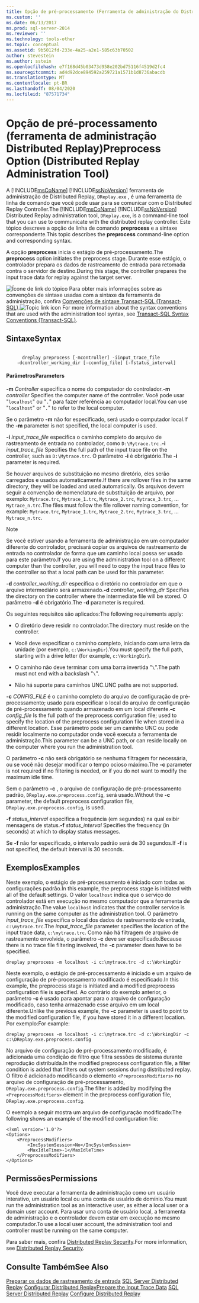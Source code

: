 ```yaml
---
title: Opção de pré-processamento (Ferramenta de administração do Distributed Replay) | Microsoft Docs
ms.custom: ''
ms.date: 06/13/2017
ms.prod: sql-server-2014
ms.reviewer: ''
ms.technology: tools-other
ms.topic: conceptual
ms.assetid: 9b5012fd-233e-4a25-a2e1-585c63b70502
author: stevestein
ms.author: sstein
ms.openlocfilehash: e7f168d45b03473d958e202bd75116f4519d2fc4
ms.sourcegitcommit: ad4d92dce894592a259721a1571b1d8736abacdb
ms.translationtype: MT
ms.contentlocale: pt-BR
ms.lasthandoff: 08/04/2020
ms.locfileid: "87571734"
---
```

# <a name="preprocess-option-distributed-replay-administration-tool"></a><span data-ttu-id="087d5-102">Opção de pré-processamento (ferramenta de administração Distributed Replay)</span><span class="sxs-lookup"><span data-stu-id="087d5-102">Preprocess Option (Distributed Replay Administration Tool)</span></span>
  <span data-ttu-id="087d5-103">A [!INCLUDE[msCoName](../../includes/msconame-md.md)] [!INCLUDE[ssNoVersion](../../includes/ssnoversion-md.md)] ferramenta de administração de Distributed Replay, `DReplay.exe` , é uma ferramenta de linha de comando que você pode usar para se comunicar com o Distributed Replay Controller.</span><span class="sxs-lookup"><span data-stu-id="087d5-103">The [!INCLUDE[msCoName](../../includes/msconame-md.md)] [!INCLUDE[ssNoVersion](../../includes/ssnoversion-md.md)] Distributed Replay administration tool, `DReplay.exe`, is a command-line tool that you can use to communicate with the distributed replay controller.</span></span> <span data-ttu-id="087d5-104">Este tópico descreve a opção de linha de comando **preprocess** e a sintaxe correspondente.</span><span class="sxs-lookup"><span data-stu-id="087d5-104">This topic describes the **preprocess** command-line option and corresponding syntax.</span></span>

 <span data-ttu-id="087d5-105">A opção **preprocess** inicia o estágio de pré-processamento.</span><span class="sxs-lookup"><span data-stu-id="087d5-105">The **preprocess** option initiates the preprocess stage.</span></span> <span data-ttu-id="087d5-106">Durante esse estágio, o controlador prepara os dados de rastreamento de entrada para retomada contra o servidor de destino.</span><span class="sxs-lookup"><span data-stu-id="087d5-106">During this stage, the controller prepares the input trace data for replay against the target server.</span></span>

 <span data-ttu-id="087d5-107">![Ícone de link do tópico](../../database-engine/media/topic-link.gif "Ícone de link do tópico") Para obter mais informações sobre as convenções de sintaxe usadas com a sintaxe da ferramenta de administração, confira [Convenções de sintaxe Transact-SQL &#40;Transact-SQL&#41;](/sql/t-sql/language-elements/transact-sql-syntax-conventions-transact-sql).</span><span class="sxs-lookup"><span data-stu-id="087d5-107">![Topic link icon](../../database-engine/media/topic-link.gif "Topic link icon") For more information about the syntax conventions that are used with the administration tool syntax, see [Transact-SQL Syntax Conventions &#40;Transact-SQL&#41;](/sql/t-sql/language-elements/transact-sql-syntax-conventions-transact-sql).</span></span>

## <a name="syntax"></a><span data-ttu-id="087d5-108">Sintaxe</span><span class="sxs-lookup"><span data-stu-id="087d5-108">Syntax</span></span>

```

      dreplay preprocess [-mcontroller] -iinput_trace_file
    -dcontroller_working_dir [-cconfig_file] [-fstatus_interval]
```

#### <a name="parameters"></a><span data-ttu-id="087d5-109">Parâmetros</span><span class="sxs-lookup"><span data-stu-id="087d5-109">Parameters</span></span>
 <span data-ttu-id="087d5-110">**-m** *Controller* especifica o nome do computador do controlador.</span><span class="sxs-lookup"><span data-stu-id="087d5-110">**-m** *controller* Specifies the computer name of the controller.</span></span> <span data-ttu-id="087d5-111">Você pode usar "`localhost`" ou "`.`" para fazer referência ao computador local.</span><span class="sxs-lookup"><span data-stu-id="087d5-111">You can use "`localhost`" or "`.`" to refer to the local computer.</span></span>

 <span data-ttu-id="087d5-112">Se o parâmetro **-m** não for especificado, será usado o computador local.</span><span class="sxs-lookup"><span data-stu-id="087d5-112">If the **-m** parameter is not specified, the local computer is used.</span></span>

 <span data-ttu-id="087d5-113">**-i** *input_trace_file* especifica o caminho completo do arquivo de rastreamento de entrada no controlador, como `D:\Mytrace.trc` .</span><span class="sxs-lookup"><span data-stu-id="087d5-113">**-i** *input_trace_file* Specifies the full path of the input trace file on the controller, such as `D:\Mytrace.trc`.</span></span> <span data-ttu-id="087d5-114">O parâmetro **-i** é obrigatório.</span><span class="sxs-lookup"><span data-stu-id="087d5-114">The **-i** parameter is required.</span></span>

 <span data-ttu-id="087d5-115">Se houver arquivos de substituição no mesmo diretório, eles serão carregados e usados automaticamente.</span><span class="sxs-lookup"><span data-stu-id="087d5-115">If there are rollover files in the same directory, they will be loaded and used automatically.</span></span> <span data-ttu-id="087d5-116">Os arquivos devem seguir a convenção de nomenclatura de substituição de arquivo, por exemplo: `Mytrace.trc`, `Mytrace_1.trc`, `Mytrace_2.trc`, `Mytrace_3.trc`, ... `Mytrace_n.trc`.</span><span class="sxs-lookup"><span data-stu-id="087d5-116">The files must follow the file rollover naming convention, for example: `Mytrace.trc`, `Mytrace_1.trc`, `Mytrace_2.trc`, `Mytrace_3.trc`, ... `Mytrace_n.trc`.</span></span>

> [!NOTE]
>  <span data-ttu-id="087d5-117">Se você estiver usando a ferramenta de administração em um computador diferente do controlador, precisará copiar os arquivos de rastreamento de entrada no controlador de forma que um caminho local possa ser usado para este parâmetro.</span><span class="sxs-lookup"><span data-stu-id="087d5-117">If you are using the administration tool on a different computer than the controller, you will need to copy the input trace files to the controller so that a local path can be used for this parameter.</span></span>

 <span data-ttu-id="087d5-118">**-d** *controller_working_dir* especifica o diretório no controlador em que o arquivo intermediário será armazenado.</span><span class="sxs-lookup"><span data-stu-id="087d5-118">**-d** *controller_working_dir* Specifies the directory on the controller where the intermediate file will be stored.</span></span> <span data-ttu-id="087d5-119">O parâmetro **-d** é obrigatório.</span><span class="sxs-lookup"><span data-stu-id="087d5-119">The **-d** parameter is required.</span></span>

 <span data-ttu-id="087d5-120">Os seguintes requisitos são aplicados:</span><span class="sxs-lookup"><span data-stu-id="087d5-120">The following requirements apply:</span></span>

-   <span data-ttu-id="087d5-121">O diretório deve residir no controlador.</span><span class="sxs-lookup"><span data-stu-id="087d5-121">The directory must reside on the controller.</span></span>

-   <span data-ttu-id="087d5-122">Você deve especificar o caminho completo, iniciando com uma letra da unidade (por exemplo, `c:\WorkingDir`).</span><span class="sxs-lookup"><span data-stu-id="087d5-122">You must specify the full path, starting with a drive letter (for example, `c:\WorkingDir`).</span></span>

-   <span data-ttu-id="087d5-123">O caminho não deve terminar com uma barra invertida "`\`".</span><span class="sxs-lookup"><span data-stu-id="087d5-123">The path must not end with a backslash "`\`".</span></span>

-   <span data-ttu-id="087d5-124">Não há suporte para caminhos UNC.</span><span class="sxs-lookup"><span data-stu-id="087d5-124">UNC paths are not supported.</span></span>

 <span data-ttu-id="087d5-125">**-c** *CONFIG_FILE* é o caminho completo do arquivo de configuração de pré-processamento; usado para especificar o local do arquivo de configuração de pré-processamento quando armazenado em um local diferente.</span><span class="sxs-lookup"><span data-stu-id="087d5-125">**-c** *config_file* Is the full path of the preprocess configuration file; used to specify the location of the preprocess configuration file when stored in a different location.</span></span> <span data-ttu-id="087d5-126">Esse parâmetro pode ser um caminho UNC ou pode residir localmente no computador onde você executa a ferramenta de administração.</span><span class="sxs-lookup"><span data-stu-id="087d5-126">This parameter can be a UNC path, or can reside locally on the computer where you run the administration tool.</span></span>

 <span data-ttu-id="087d5-127">O parâmetro **-c** não será obrigatório se nenhuma filtragem for necessária, ou se você não desejar modificar o tempo ocioso máximo.</span><span class="sxs-lookup"><span data-stu-id="087d5-127">The **-c** parameter is not required if no filtering is needed, or if you do not want to modify the maximum idle time.</span></span>

 <span data-ttu-id="087d5-128">Sem o parâmetro **-c** , o arquivo de configuração de pré-processamento padrão, `DReplay.exe.preprocess.config`, será usado.</span><span class="sxs-lookup"><span data-stu-id="087d5-128">Without the **-c** parameter, the default preprocess configuration file, `DReplay.exe.preprocess.config`, is used.</span></span>

 <span data-ttu-id="087d5-129">**-f** *status_interval* especifica a frequência (em segundos) na qual exibir mensagens de status.</span><span class="sxs-lookup"><span data-stu-id="087d5-129">**-f** *status_interval* Specifies the frequency (in seconds) at which to display status messages.</span></span>

 <span data-ttu-id="087d5-130">Se **-f** não for especificado, o intervalo padrão será de 30 segundos.</span><span class="sxs-lookup"><span data-stu-id="087d5-130">If **-f** is not specified, the default interval is 30 seconds.</span></span>

## <a name="examples"></a><span data-ttu-id="087d5-131">Exemplos</span><span class="sxs-lookup"><span data-stu-id="087d5-131">Examples</span></span>
 <span data-ttu-id="087d5-132">Neste exemplo, o estágio de pré-processamento é iniciado com todas as configurações padrão.</span><span class="sxs-lookup"><span data-stu-id="087d5-132">In this example, the preprocess stage is initiated with all of the default settings.</span></span> <span data-ttu-id="087d5-133">O valor `localhost` indica que o serviço do controlador está em execução no mesmo computador que a ferramenta de administração.</span><span class="sxs-lookup"><span data-stu-id="087d5-133">The value `localhost` indicates that the controller service is running on the same computer as the administration tool.</span></span> <span data-ttu-id="087d5-134">O parâmetro *input_trace_file* especifica o local dos dados de rastreamento de entrada, `c:\mytrace.trc`.</span><span class="sxs-lookup"><span data-stu-id="087d5-134">The *input_trace_file* parameter specifies the location of the input trace data, `c:\mytrace.trc`.</span></span> <span data-ttu-id="087d5-135">Como não há filtragem de arquivo de rastreamento envolvida, o parâmetro **-c** deve ser especificado.</span><span class="sxs-lookup"><span data-stu-id="087d5-135">Because there is no trace file filtering involved, the **-c** parameter does have to be specified.</span></span>

```
dreplay preprocess -m localhost -i c:\mytrace.trc -d c:\WorkingDir
```

 <span data-ttu-id="087d5-136">Neste exemplo, o estágio de pré-processamento é iniciado e um arquivo de configuração de pré-processamento modificado é especificado.</span><span class="sxs-lookup"><span data-stu-id="087d5-136">In this example, the preprocess stage is initiated and a modified preprocess configuration file is specified.</span></span> <span data-ttu-id="087d5-137">Ao contrário do exemplo anterior, o parâmetro **-c** é usado para apontar para o arquivo de configuração modificado, caso tenha armazenado esse arquivo em um local diferente.</span><span class="sxs-lookup"><span data-stu-id="087d5-137">Unlike the previous example, the **-c** parameter is used to point to the modified configuration file, if you have stored it in a different location.</span></span> <span data-ttu-id="087d5-138">Por exemplo:</span><span class="sxs-lookup"><span data-stu-id="087d5-138">For example:</span></span>

```
dreplay preprocess -m localhost -i c:\mytrace.trc -d c:\WorkingDir -c c:\DReplay.exe.preprocess.config
```

 <span data-ttu-id="087d5-139">No arquivo de configuração de pré-processamento modificado, é adicionada uma condição de filtro que filtra sessões de sistema durante reprodução distribuída.</span><span class="sxs-lookup"><span data-stu-id="087d5-139">In the modified preprocess configuration file, a filter condition is added that filters out system sessions during distributed replay.</span></span> <span data-ttu-id="087d5-140">O filtro é adicionado modificando o elemento `<PreprocessModifiers>` no arquivo de configuração de pré-processamento, `DReplay.exe.preprocess.config`.</span><span class="sxs-lookup"><span data-stu-id="087d5-140">The filter is added by modifying the `<PreprocessModifiers>` element in the preprocess configuration file, `DReplay.exe.preprocess.config`.</span></span>

 <span data-ttu-id="087d5-141">O exemplo a seguir mostra um arquivo de configuração modificado:</span><span class="sxs-lookup"><span data-stu-id="087d5-141">The following shows an example of the modified configuration file:</span></span>

```
<?xml version='1.0'?>
<Options>
    <PreprocessModifiers>
        <IncSystemSession>No</IncSystemSession>
        <MaxIdleTime>-1</MaxIdleTime>
    </PreprocessModifiers>
</Options>
```

## <a name="permissions"></a><span data-ttu-id="087d5-142">Permissões</span><span class="sxs-lookup"><span data-stu-id="087d5-142">Permissions</span></span>
 <span data-ttu-id="087d5-143">Você deve executar a ferramenta de administração como um usuário interativo, um usuário local ou uma conta de usuário de domínio.</span><span class="sxs-lookup"><span data-stu-id="087d5-143">You must run the administration tool as an interactive user, as either a local user or a domain user account.</span></span> <span data-ttu-id="087d5-144">Para usar uma conta de usuário local, a ferramenta de administração e o controlador devem estar em execução no mesmo computador.</span><span class="sxs-lookup"><span data-stu-id="087d5-144">To use a local user account, the administration tool and controller must be running on the same computer.</span></span>

 <span data-ttu-id="087d5-145">Para saber mais, confira [Distributed Replay Security](distributed-replay-security.md).</span><span class="sxs-lookup"><span data-stu-id="087d5-145">For more information, see [Distributed Replay Security](distributed-replay-security.md).</span></span>

## <a name="see-also"></a><span data-ttu-id="087d5-146">Consulte Também</span><span class="sxs-lookup"><span data-stu-id="087d5-146">See Also</span></span>
 <span data-ttu-id="087d5-147">[Preparar os dados de rastreamento de entrada](prepare-the-input-trace-data.md) [SQL Server Distributed Replay](sql-server-distributed-replay.md) [Configurar Distributed Replay](configure-distributed-replay.md)</span><span class="sxs-lookup"><span data-stu-id="087d5-147">[Prepare the Input Trace Data](prepare-the-input-trace-data.md) [SQL Server Distributed Replay](sql-server-distributed-replay.md) [Configure Distributed Replay](configure-distributed-replay.md)</span></span>


